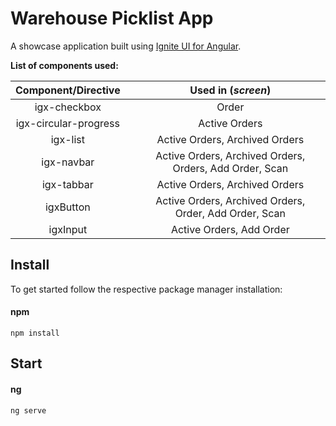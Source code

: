 # Warehouse Picklist App

A showcase application built using [Ignite UI for Angular](https://github.com/IgniteUI/ignite-ui).

**List of components used:**

| Component/Directive   |     | Used in (*screen*)                                      |
| :-:                   | :-: | :-:                                                     |
| igx-checkbox          |     | Order                                                   |
| igx-circular-progress |     | Active Orders                                           |
| igx-list              |     | Active Orders, Archived Orders                          |
| igx-navbar            |     | Active Orders, Archived Orders, Orders, Add Order, Scan |
| igx-tabbar            |     | Active Orders, Archived Orders                          |
| igxButton             |     | Active Orders, Archived Orders, Order, Add Order, Scan  |
| igxInput              |     | Active Orders, Add Order                                |

## Install
To get started follow the respective package manager installation:

#### npm
```shell
npm install
```

## Start

#### ng
```shell
ng serve
```
